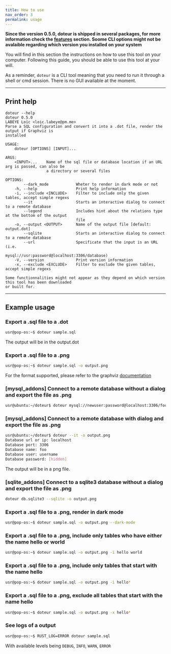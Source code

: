 ```yaml
---
title: How to use
nav_order: 3
permalink: usage
---
```


**Since the version 0.5.0, doteur is shipped in several packages, for more information check the [features](features) section. Soome CLI options might not be avalaible regarding which version you installed on your system**

You will find in this section the instructions on how to use this tool on your computer. Following this guide, you should be able to use this tool at your will.

As a reminder, `doteur` is a CLI tool meaning that you need to run it through a shell or cmd session. There is no GUI available at the moment.

---

## Print help

```
doteur --help
doteur 0.5.0
LABEYE Loïc <loic.labeye@pm.me>
Parse a SQL configuration and convert it into a .dot file, render the output if Graphviz is
installed

USAGE:
    doteur [OPTIONS] [INPUT]...

ARGS:
    <INPUT>...    Name of the sql file or database location if an URL arg is passed, can also be
                  a directory or several files

OPTIONS:
        --dark_mode            Wheter to render in dark mode or not
    -h, --help                 Print help information
    -i, --include <INCLUDE>    Filter to include only the given tables, accept simple regexs
        --it                   Starts an interactive dialog to connect to a remote database
        --legend               Includes hint about the relations type at the bottom of the output
                               file
    -o, --output <OUTPUT>      Name of the output file [default: output.dot]
        --sqlite               Starts an interactive dialog to connect to a remote database
        --url                  Specificate that the input is an URL (i.e.
                               mysql://usr:password@localhost:3306/database)
    -V, --version              Print version information
    -x, --exclude <EXCLUDE>    Filter to exclude the given tables, accept simple regexs

Some functionnalities might not appear as they depend on which version this tool has been downloaded
or built for.
```
---

## Example usage

### Export a .sql file to a .dot

```bash
usr@pop-os:~$ doteur sample.sql
```

The output will be in the output.dot

### Export a .sql file to a .png

```bash
usr@pop-os:~$ doteur sample.sql -o output.png
```

For the format supported, please refer to the graphviz [documentation](https://graphviz.org/doc/info/output.html)

### [mysql_addons] Connect to a remote database without a dialog and export the file as .png

```bash
usr@ubuntu:~/doteur$ doteur mysql://newuser:password@localhost:3306/foo --url -o output.png
```

### [mysql_addons] Connect to a remote database with dialog and export the file as .png

```bash
usr@ubuntu:~/doteur$ doteur --it -o output.png
Database url or ip: localhost
Database port: 3306
Database name: foo
Database user: username
Database password: [hidden]
```

The output will be in a png file.

### [sqlite_addons] Connect to a sqlite3 database without a dialog and export the file as .png

```bash
doteur db.sqlite3 --sqlite -o output.png
```
### Export a .sql file to a .png, render in dark mode

```bash
usr@pop-os:~$ doteur sample.sql -o output.png --dark-mode
```

### Export a .sql file to a .png, include only tables who have either the name hello or world

```bash
usr@pop-os:~$ doteur sample.sql -o output.png -i hello world
```

### Export a .sql file to a .png, include only tables that start with the name hello

```bash
usr@pop-os:~$ doteur sample.sql -o output.png -i hello*
```

### Export a .sql file to a .png, exclude all tables that start with the name hello

```bash
usr@pop-os:~$ doteur sample.sql -o output.png -x hello*
```

### See logs of a output

```bash
usr@pop-os:~$ RUST_LOG=ERROR doteur sample.sql
```

With available levels being `DEBUG`, `INFO`, `WARN`, `ERROR`

